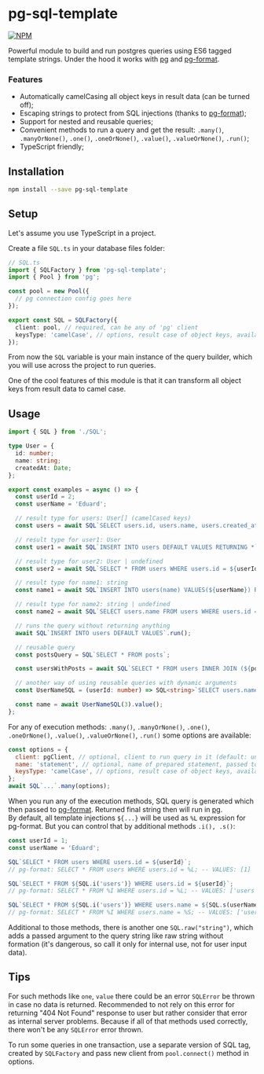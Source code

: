 # pg-sql-template

[![NPM][npm-icon]][npm-url]

Powerful module to build and run postgres queries using ES6 tagged template strings. Under the hood it works with [pg](https://github.com/brianc/node-postgres) and [pg-format](https://github.com/datalanche/node-pg-format).

### Features
- Automatically camelCasing all object keys in result data (can be turned off);
- Escaping strings to protect from SQL injections (thanks to [pg-format](https://github.com/datalanche/node-pg-format));
- Support for nested and reusable queries;
- Convenient methods to run a query and get the result: `.many()`, `.manyOrNone()`, `.one()`, `.oneOrNone()`, `.value()`, `.valueOrNone()`, `.run()`;
- TypeScript friendly;

## Installation
```bash
npm install --save pg-sql-template
```

## Setup
Let's assume you use TypeScript in a project.

Create a file `SQL.ts` in your database files folder:
```typescript
// SQL.ts
import { SQLFactory } from 'pg-sql-template';
import { Pool } from 'pg';

const pool = new Pool({
  // pg connection config goes here
});

export const SQL = SQLFactory({ 
  client: pool, // required, can be any of 'pg' client
  keysType: 'camelCase', // options, result case of object keys, available options: 'raw' | 'camelCase' (default: 'camelCase')
});
```
From now the `SQL` variable is your main instance of the query builder, which you will use across the project to run queries.

One of the cool features of this module is that it can transform all object keys from result data to camel case.

## Usage

```typescript
import { SQL } from './SQL';

type User = {
  id: number;
  name: string;
  createdAt: Date;
};

export const examples = async () => {
  const userId = 2;
  const userName = 'Eduard';

  // result type for users: User[] (camelCased keys)
  const users = await SQL`SELECT users.id, users.name, users.created_at FROM users`.many<User>();

  // result type for user1: User
  const user1 = await SQL`INSERT INTO users DEFAULT VALUES RETURNING *`.one<User>();

  // result type for user2: User | undefined
  const user2 = await SQL`SELECT * FROM users WHERE users.id = ${userId}`.oneOrNone<User>();

  // result type for name1: string
  const name1 = await SQL`INSERT INTO users(name) VALUES(${userName}) RETURNING name`.value<string>();

  // result type for name2: string | undefined
  const name2 = await SQL`SELECT users.name FROM users WHERE users.id = 5`.valueOrNone<string>();

  // runs the query without returning anything
  await SQL`INSERT INTO users DEFAULT VALUES`.run();

  // reusable query
  const postsQuery = SQL`SELECT * FROM posts`;

  const usersWithPosts = await SQL`SELECT * FROM users INNER JOIN (${postsQuery}) posts ON posts.user_id = users.id`.many();

  // another way of using reusable queries with dynamic arguments
  const UserNameSQL = (userId: number) => SQL<string>`SELECT users.name FROM users WHERE users.id = ${userId}`;

  const name = await UserNameSQL(3).value();
};
```

For any of execution methods: `.many()`, `.manyOrNone()`, `.one()`, `.oneOrNone()`, `.value()`, `.valueOrNone()`, `.run()` some options are available:
```javascript
const options = {
  client: pgClient, // optional, client to run query in it (default: undefined)
  name: 'statement', // optional, name of prepared statement, passed to 'pg' (default: undefined)
  keysType: 'camelCase', // options, result case of object keys, available options: 'raw' | 'camelCase' (default: 'camelCase')
};
await SQL`...`.many(options);
```

When you run any of the execution methods, SQL query is generated which then passed to [pg-format](https://github.com/datalanche/node-pg-format). Returned final string then will run in [pg](https://github.com/brianc/node-postgres).   
By default, all template injections `${...}` will be used as `%L` expression for pg-format. But you can control that by additional methods `.i(), .s()`:
```typescript
const userId = 1;
const userName = 'Eduard';

SQL`SELECT * FROM users WHERE users.id = ${userId}`;
// pg-format: SELECT * FROM users WHERE users.id = %L; -- VALUES: [1]

SQL`SELECT * FROM ${SQL.i('users')} WHERE users.id = ${userId}`;
// pg-format: SELECT * FROM %I WHERE users.id = %L; -- VALUES: ['users', 1]

SQL`SELECT * FROM ${SQL.i('users')} WHERE users.name = ${SQL.s(userName)}`;
// pg-format: SELECT * FROM %I WHERE users.name = %S; -- VALUES: ['users', 'Eduard']
```

Additional to those methods, there is another one `SQL.raw("string")`, which adds a passed argument to the query string like raw string without formation (it's dangerous, so call it only for internal use, not for user input data).

## Tips
For such methods like `one`, `value` there could be an error `SQLError` be thrown in case no data is returned. Recommended to not rely on this error for returning "404 Not Found" response to user but rather consider that error as internal server problems. Because if all of that methods used correctly, there won't be any `SQLError` error thrown.

To run some queries in one transaction, use a separate version of SQL tag, created by `SQLFactory` and pass new client from `pool.connect()` method in options.

[npm-url]: https://www.npmjs.com/package/pg-sql-template
[npm-icon]: https://img.shields.io/npm/v/pg-sql-template.svg?logo=npm&logoColor=fff&label=NPM+package&color=limegreen
